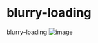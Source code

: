 # blurry-loading
blurry-loading
![image](https://user-images.githubusercontent.com/110614481/190967016-4a78eca6-db3f-4426-8ba6-7ccf47ec12fc.png)
